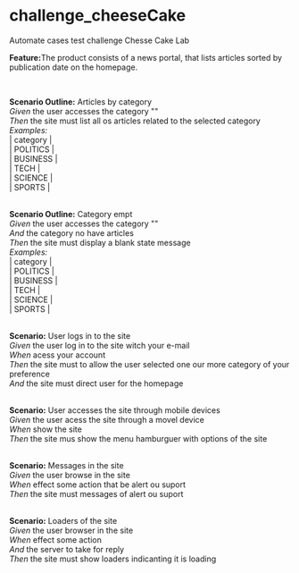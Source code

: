 # challenge_cheeseCake
Automate cases test challenge Chesse Cake Lab

<p><strong>Feature:</strong>The product consists of a news portal, that lists articles sorted by publication date on the homepage.</p>
</br>

<strong>Scenario Outline:</strong> Articles by category </br>
 *Given* the user accesses the category "<category>" </br>
 *Then*  the site must list all os articles related to the selected category </br>
 *Examples:* </br>
 | category  | </br>
 | POLITICS  | </br>
 | BUSINESS  | </br>
 | TECH      | </br>
 | SCIENCE   | </br>
 | SPORTS    | </br>
 </br>
 
 <strong>Scenario Outline:</strong> Category empt </br>
 *Given* the user accesses the category "<category>"  </br>
 *And*   the category no have articles  </br>
 *Then*  the site must display a  blank state message  </br>
 *Examples:* </br>
 | category  | </br>
 | POLITICS  | </br>
 | BUSINESS  | </br>
 | TECH      | </br>
 | SCIENCE   | </br>
 | SPORTS    | </br>
 </br>

<strong>Scenario:</strong> User logs in to the site </br>
 *Given* the user log in to the site witch your e-mail </br>
 *When*  acess your account </br>
 *Then*  the site must to allow the user selected one our more category of your preference </br>
 *And*   the site must direct user for the homepage </br>
 </br>
 
 <strong>Scenario:</strong> User accesses the site through mobile devices </br>
 *Given* the user acess the site through a movel device </br>
 *When*  show the site </br>
 *Then*  the site mus show the menu hamburguer with options of the site </br>
 </br>
 
 <strong>Scenario:</strong> Messages in the site </br>
 *Given* the user browse in the site </br>
 *When*  effect some action that be alert ou suport </br>
 *Then* the site must messages of alert ou suport </br>
 </br>
 
 <strong>Scenario:</strong> Loaders of the site </br>
 *Given* the user browser in the site </br>
 *When*  effect some action </br>
 *And*   the server to take for reply </br>
 *Then*  the site must show loaders indicanting it is loading </br>
 </br>